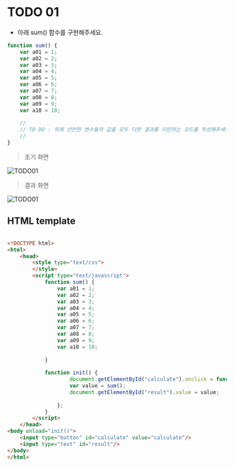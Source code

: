 ﻿TODO 01
========

* 아래 sum() 함수를 구현해주세요.

```javascript
function sum() {
	var a01 = 1;
	var a02 = 2;
	var a03 = 3;
	var a04 = 4;
	var a05 = 5;
	var a06 = 6;
	var a07 = 7;
	var a08 = 8;
	var a09 = 9;
	var a10 = 10;
	
	//
	// TO DO : 위에 선언한 변수들의 값을 모두 더한 결과를 리턴하는 코드를 작성해주세요.
	//
}

```

> 초기 화면

![TODO01](https://github.com/ByungChangYoo/clipsoft/blob/master/javascript/05/todo/images/todo_01.png)


>  결과 화면

![TODO01](https://github.com/ByungChangYoo/clipsoft/blob/master/javascript/05/todo/images/todo_01_result.png)

## HTML template

```html

<!DOCTYPE html> 
<html>
	<head>
		<style type="text/css">
		</style>
		<script type="text/javascript">
			function sum() {
				var a01 = 1;
				var a02 = 2;
				var a03 = 3;
				var a04 = 4;
				var a05 = 5;
				var a06 = 6;
				var a07 = 7;
				var a08 = 8;
				var a09 = 9;
				var a10 = 10;
				
			}
			
			function init() {
					document.getElementById("calculate").onclick = function() {
					var value = sum();
					document.getElementById("result").value = value;
					
				};
			}			
		</script>
	</head>
<body onload="init()">               
	<input type="button" id="calculate" value="calculate"/>        
	<input type="text" id="result"/> 
</body>
</html>

```
